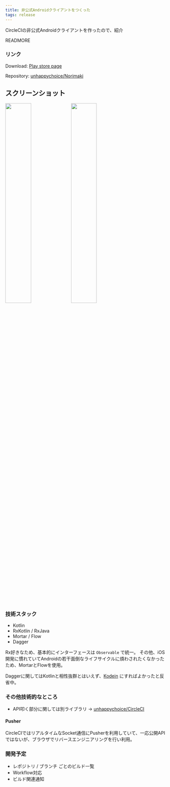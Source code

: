 ```yaml
---
title: 非公式Androidクライアントをつくった
tags: release
---
```


CircleCIの非公式Androidクライアントを作ったので、紹介

READMORE

### リンク
Download: [Play store page](https://play.google.com/store/apps/details?id=com.unhappychoice.norimaki&hl=ja)

Repository: [unhappychoice/Norimaki](https://github.com/unhappychoice/Norimaki)

## スクリーンショット

<img class="square" src="https://qiita-image-store.s3.amazonaws.com/0/32851/64914bbe-c88d-af87-f230-db599d0313ea.png" width="40%" /> <img class="square" src="https://qiita-image-store.s3.amazonaws.com/0/32851/7dce222f-adc0-1bcb-e6b3-6a2179632fd5.png" width="40%" />

### 技術スタック

- Kotlin
- RxKotlin / RxJava
- Mortar / Flow
- Dagger

Rx好きなため、基本的にインターフェースは `Observable` で統一。
その他、iOS開発に慣れていてAndroidの若干面倒なライフサイクルに煩わされたくなかったため、MortarとFlowを使用。

Daggerに関してはKotlinと相性抜群とはいえず、[Kodein](https://github.com/SalomonBrys/Kodein) にすればよかったと反省中。

### その他技術的なところ

- API叩く部分に関しては別ライブラリ -> [unhappychoice/CircleCI](https://github.com/unhappychoice/CircleCI)

#### Pusher
CircleCIではリアルタイムなSocket通信にPusherを利用していて、一応公開APIではないが、ブラウザでリバースエンジニアリングを行い利用。

### 開発予定
- レポジトリ / ブランチ ごとのビルド一覧
- Workflow対応
- ビルド関連通知
